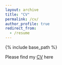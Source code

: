 ```yaml
---
layout: archive
title: "CV"
permalink: /cv/
author_profile: true
redirect_from:
  - /resume
---
```


{% include base_path %}

Please find my [CV]() here

<!-- Education
======
----
* Ph.D in Electrical Engineering and Computer Engineering, the University of California, Irvine, 2023 (expected)
* M.S. in Computer Science and Information Engineering, National Taiwan University, 2014
* B.S. in Computer Science and Information Engineering, National Taiwan University, 2012

Work experience
======
----
* **2018 Sep. -Present**: Research Assistant
  * The University of California, Irvine
  * Supervisor: [Professor Mohammad Al Faruque](https://aicps.eng.uci.edu/)
* **2014 Nov. -2018 Sep.**: Software Engineer
  * MediaTek, HsinChu, Taiwan
  * Duties included: Tagging issues
* **2012 Sep. -2014 Jun.**: Research Assistant
  * National Taiwan University
  * Supervisor: [Professor Jane Yung-jen Hsu](https://iagentntu.github.io/)
  
Publications
======
  <ul>{% for post in site.publications %}
    {% include archive-single-cv.html %}
  {% endfor %}</ul>

Awards
======
* The A. Richard Newton Young Student Fellow Award at Design Automation Conference 2019 (DAC2019) (Mar. 2019)
* vAwards awarded by Mediatek Inc. for 7 times (Oct/Nov/Dec 2015, Dec 2016, Jan/May/Nov/Dec 2017)
* MEDES2014 Best Paper Award (Sept. 2014)
* CMUSV Semester Final Showcase Best Demonstration Award (July 2012)
* National Taiwan University Presidential Award (7/129) (Spring 2009)
-->
<!-- Talks
======
  <ul>{% for post in site.talks %}
    {% include archive-single-talk-cv.html %}
  {% endfor %}</ul> -->
  
<!-- Teaching
======
  <ul>{% for post in site.teaching %}
    {% include archive-single-cv.html %}
  {% endfor %}</ul> -->
  
<!-- Service and leadership
======
* Currently signed in to 43 different slack teams -->